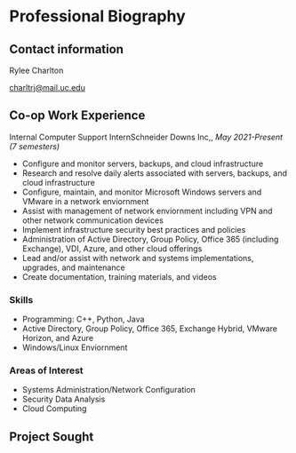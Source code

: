 # Professional Biography 
## Contact information
Rylee Charlton

charltrj@mail.uc.edu
## Co-op Work Experience
Internal Computer Support InternSchneider Downs Inc,, *May 2021-Present (7 semesters)*
- Configure and monitor servers, backups, and cloud infrastructure
- Research and resolve daily alerts associated with servers, backups, and cloud infrastructure
- Configure, maintain, and monitor Microsoft Windows servers and VMware in a network enviornment
- Assist with management of network enviornment including VPN and other network communication devices
- Implement infrastructure security best practices and policies
- Administration of Active Directory, Group Policy, Office 365 (including Exchange), VDI, Azure, and other cloud offerings
- Lead and/or assist with network and systems implementations, upgrades, and maintenance
- Create documentation, training materials, and videos

### Skills
- Programming: C++, Python, Java
- Active Directory, Group Policy, Office 365, Exchange Hybrid, VMware Horizon, and Azure
- Windows/Linux Enviornment

### Areas of Interest
- Systems Administration/Network Configuration
- Security Data Analysis 
- Cloud Computing
  
## Project Sought
